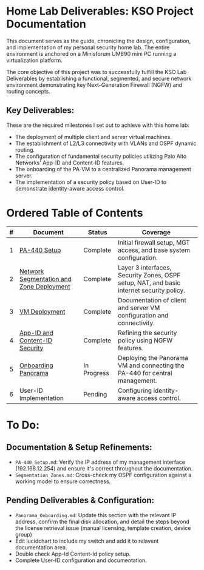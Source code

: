 # Home Lab Deliverables: KSO Project Documentation
This document serves as the guide, chronicling the design, configuration, and implementation of my personal security home lab. The entire environment is anchored on a Minisforum UM890 mini PC running a virtualization platform.

The core objective of this project was to successfully fulfill the KSO Lab Deliverables by establishing a functional, segmented, and secure network environment demonstrating key Next-Generation Firewall (NGFW) and routing concepts.

## Key Deliverables:
These are the required milestones I set out to achieve with this home lab:
* The deployment of multiple client and server virtual machines.
* The establishment of L2/L3 connectivity with VLANs and OSPF dynamic routing.
* The configuration of fundamental security policies utilizing Palo Alto Networks' App-ID and Content-ID features.
* The onboarding of the PA-VM to a centralized Panorama management server.
* The implementation of a security policy based on User-ID to demonstrate identity-aware access control.

# Ordered Table of Contents
| # | Document                                                          | Status      | Coverage                                                                                 |
|---|-------------------------------------------------------------------|-------------|------------------------------------------------------------------------------------------|
| 1 | [PA-440 Setup](PA440_Setup.md)                                    | Complete | Initial firewall setup, MGT access, and base system configuration.                       |
| 2 | [Network Segmentation and Zone Deployment](Segmentation_Zones.md) | Complete    | Layer 3 interfaces, Security Zones, OSPF setup, NAT, and basic internet security policy. |
| 3 | [VM Deployment](VM_Deplyment.md)                                  | Complete    | Documentation of client and server VM configuration and connectivity.                    |
| 4 | [App-ID and Content-ID Security](AppId-ContentId.md)                                    | Complete     | Refining the security policy using NGFW features.                                        |
| 5 | [Onboarding Panorama](Panorama_Onboarding.md)                     | In Progress | Deploying the Panorama VM and connecting the PA-440 for central management.              |
| 6 | User-ID Implementation                                            | Pending     | Configuring identity-aware access control.                                               |

# To Do:

## Documentation & Setup Refinements:
* `PA-440_Setup.md`: Verify the IP address of my management interface (192.168.12.254) and ensure it's correct throughout the documentation.
* `Segmentation_Zones.md`: Cross-check my OSPF configuration against a working model to ensure correctness.
## Pending Deliverables & Configuration:
* `Panorama_Onboarding.md`: Update this section with the relevant IP address, confirm the final disk allocation, and detail the steps beyond the license retrieval issue (manual licensing, template creation, device group)
* Edit lucidchart to include my switch and add it to relavent documentation area.
* Double check App-Id Content-Id policy setup.
* Complete User-ID configuration and documentation.
